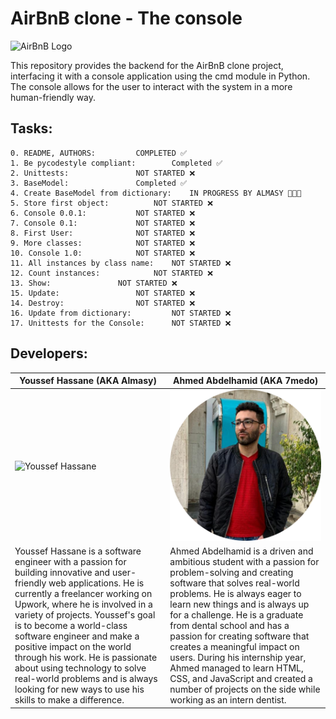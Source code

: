 # AirBnB clone - The console

![AirBnB Logo]()

This repository provides the backend for the AirBnB clone project, 
interfacing it with a console application using the cmd module in Python.
The console allows for the user to interact with the system in a more human-friendly way.



## Tasks:
```
0. README, AUTHORS:			COMPLETED ✅
1. Be pycodestyle compliant: 		Completed ✅
2. Unittests: 				NOT STARTED ❌
3. BaseModel: 				Completed ✅
4. Create BaseModel from dictionary:	IN PROGRESS BY ALMASY 👨🏻‍💻
5. Store first object: 			NOT STARTED ❌
6. Console 0.0.1:			NOT STARTED ❌
7. Console 0.1:				NOT STARTED ❌
8. First User:				NOT STARTED ❌
9. More classes:			NOT STARTED ❌
10. Console 1.0:			NOT STARTED ❌
11. All instances by class name:	NOT STARTED ❌
12. Count instances: 			NOT STARTED ❌
13. Show: 				NOT STARTED ❌
15. Update: 				NOT STARTED ❌
14. Destroy: 				NOT STARTED ❌
16. Update from dictionary: 		NOT STARTED ❌
17. Unittests for the Console: 		NOT STARTED ❌
```

## Developers:

| **Youssef Hassane (AKA Almasy)** | **Ahmed Abdelhamid (AKA 7medo)** |
|---|---|
| ![Youssef Hassane](https://github.com/Youssef-Hassane/Screenshot/blob/main/img.png) | ![Ahmed Abdelhamid](https://github.com/Youssef-Hassane/Screenshot/blob/main/Screenshot%202023-11-11%20at%2012.42.16%20AM-fotor-2023111104736.png) |
| Youssef Hassane is a software engineer with a passion for building innovative and user-friendly web applications. He is currently a freelancer working on Upwork, where he is involved in a variety of projects. Youssef's goal is to become a world-class software engineer and make a positive impact on the world through his work. He is passionate about using technology to solve real-world problems and is always looking for new ways to use his skills to make a difference. | Ahmed Abdelhamid is a driven and ambitious student with a passion for problem-solving and creating software that solves real-world problems. He is always eager to learn new things and is always up for a challenge. He is a graduate from dental school and has a passion for creating software that creates a meaningful impact on users. During his internship year, Ahmed managed to learn HTML, CSS, and JavaScript and created a number of projects on the side while working as an intern dentist. |

